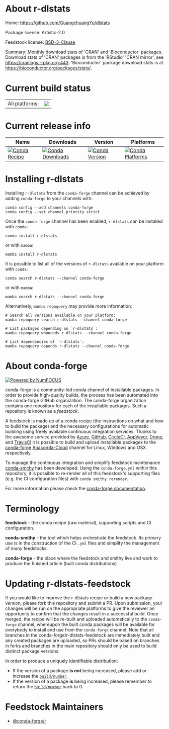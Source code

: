 About r-dlstats
===============

Home: https://github.com/GuangchuangYu/dlstats

Package license: Artistic-2.0

Feedstock license: [BSD-3-Clause](https://github.com/conda-forge/r-dlstats-feedstock/blob/main/LICENSE.txt)

Summary: Monthly download stats of 'CRAN' and 'Bioconductor' packages. Download stats of 'CRAN' packages is from the 'RStudio' 'CRAN mirror', see <https://cranlogs.r-pkg.org:443>. 'Bioconductor' package download stats is at <https://bioconductor.org/packages/stats/>.

Current build status
====================


<table><tr><td>All platforms:</td>
    <td>
      <a href="https://dev.azure.com/conda-forge/feedstock-builds/_build/latest?definitionId=16370&branchName=main">
        <img src="https://dev.azure.com/conda-forge/feedstock-builds/_apis/build/status/r-dlstats-feedstock?branchName=main">
      </a>
    </td>
  </tr>
</table>

Current release info
====================

| Name | Downloads | Version | Platforms |
| --- | --- | --- | --- |
| [![Conda Recipe](https://img.shields.io/badge/recipe-r--dlstats-green.svg)](https://anaconda.org/conda-forge/r-dlstats) | [![Conda Downloads](https://img.shields.io/conda/dn/conda-forge/r-dlstats.svg)](https://anaconda.org/conda-forge/r-dlstats) | [![Conda Version](https://img.shields.io/conda/vn/conda-forge/r-dlstats.svg)](https://anaconda.org/conda-forge/r-dlstats) | [![Conda Platforms](https://img.shields.io/conda/pn/conda-forge/r-dlstats.svg)](https://anaconda.org/conda-forge/r-dlstats) |

Installing r-dlstats
====================

Installing `r-dlstats` from the `conda-forge` channel can be achieved by adding `conda-forge` to your channels with:

```
conda config --add channels conda-forge
conda config --set channel_priority strict
```

Once the `conda-forge` channel has been enabled, `r-dlstats` can be installed with `conda`:

```
conda install r-dlstats
```

or with `mamba`:

```
mamba install r-dlstats
```

It is possible to list all of the versions of `r-dlstats` available on your platform with `conda`:

```
conda search r-dlstats --channel conda-forge
```

or with `mamba`:

```
mamba search r-dlstats --channel conda-forge
```

Alternatively, `mamba repoquery` may provide more information:

```
# Search all versions available on your platform:
mamba repoquery search r-dlstats --channel conda-forge

# List packages depending on `r-dlstats`:
mamba repoquery whoneeds r-dlstats --channel conda-forge

# List dependencies of `r-dlstats`:
mamba repoquery depends r-dlstats --channel conda-forge
```


About conda-forge
=================

[![Powered by
NumFOCUS](https://img.shields.io/badge/powered%20by-NumFOCUS-orange.svg?style=flat&colorA=E1523D&colorB=007D8A)](https://numfocus.org)

conda-forge is a community-led conda channel of installable packages.
In order to provide high-quality builds, the process has been automated into the
conda-forge GitHub organization. The conda-forge organization contains one repository
for each of the installable packages. Such a repository is known as a *feedstock*.

A feedstock is made up of a conda recipe (the instructions on what and how to build
the package) and the necessary configurations for automatic building using freely
available continuous integration services. Thanks to the awesome service provided by
[Azure](https://azure.microsoft.com/en-us/services/devops/), [GitHub](https://github.com/),
[CircleCI](https://circleci.com/), [AppVeyor](https://www.appveyor.com/),
[Drone](https://cloud.drone.io/welcome), and [TravisCI](https://travis-ci.com/)
it is possible to build and upload installable packages to the
[conda-forge](https://anaconda.org/conda-forge) [Anaconda-Cloud](https://anaconda.org/)
channel for Linux, Windows and OSX respectively.

To manage the continuous integration and simplify feedstock maintenance
[conda-smithy](https://github.com/conda-forge/conda-smithy) has been developed.
Using the ``conda-forge.yml`` within this repository, it is possible to re-render all of
this feedstock's supporting files (e.g. the CI configuration files) with ``conda smithy rerender``.

For more information please check the [conda-forge documentation](https://conda-forge.org/docs/).

Terminology
===========

**feedstock** - the conda recipe (raw material), supporting scripts and CI configuration.

**conda-smithy** - the tool which helps orchestrate the feedstock.
                   Its primary use is in the construction of the CI ``.yml`` files
                   and simplify the management of *many* feedstocks.

**conda-forge** - the place where the feedstock and smithy live and work to
                  produce the finished article (built conda distributions)


Updating r-dlstats-feedstock
============================

If you would like to improve the r-dlstats recipe or build a new
package version, please fork this repository and submit a PR. Upon submission,
your changes will be run on the appropriate platforms to give the reviewer an
opportunity to confirm that the changes result in a successful build. Once
merged, the recipe will be re-built and uploaded automatically to the
`conda-forge` channel, whereupon the built conda packages will be available for
everybody to install and use from the `conda-forge` channel.
Note that all branches in the conda-forge/r-dlstats-feedstock are
immediately built and any created packages are uploaded, so PRs should be based
on branches in forks and branches in the main repository should only be used to
build distinct package versions.

In order to produce a uniquely identifiable distribution:
 * If the version of a package **is not** being increased, please add or increase
   the [``build/number``](https://docs.conda.io/projects/conda-build/en/latest/resources/define-metadata.html#build-number-and-string).
 * If the version of a package **is** being increased, please remember to return
   the [``build/number``](https://docs.conda.io/projects/conda-build/en/latest/resources/define-metadata.html#build-number-and-string)
   back to 0.

Feedstock Maintainers
=====================

* [@conda-forge/r](https://github.com/conda-forge/r/)


